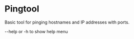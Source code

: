 # Pingtool

Basic tool for pinging hostnames and IP addresses with ports.

--help or -h to show help menu
